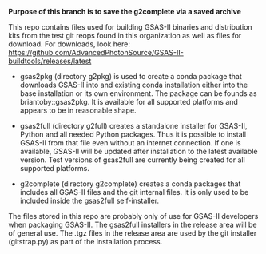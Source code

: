 **Purpose of this branch is to save the g2complete via a saved archive**

This repo contains files used for building GSAS-II binaries and
distribution kits from the test git reops found in this organization as well as files for
download. For downloads, look here: https://github.com/AdvancedPhotonSource/GSAS-II-buildtools/releases/latest

* gsas2pkg (directory g2pkg) is used to create a conda package that downloads GSAS-II into and 
  existing conda installation either into the base installation or its own environment. The package 
  can be founds as briantoby::gsas2pkg. It is available for all supported platforms and appears to be 
  in reasonable shape.

* gsas2full (directory g2full) creates a standalone installer for GSAS-II, Python and all needed Python 
  packages. Thus it is possible to install GSAS-II from that file even without an internet connection. If one 
  is available, GSAS-II will be updated after installation to the latest available version. 
  Test versions of gsas2full are currently being created for all supported platforms. 

* g2complete (directory g2complete) creates a conda packages that includes all GSAS-II files and the git
  internal files. It is only used to be included inside the gsas2full self-installer. 

The files stored in this repo are probably only of use for GSAS-II developers when packaging GSAS-II. 
The gsas2full installers in the release area will be of general use. The .tgz files in the release area 
are used by the git installer (gitstrap.py) as part of the installation process. 
